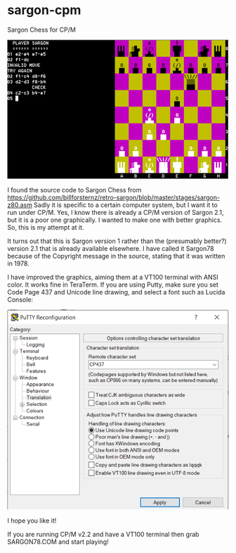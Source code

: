 # sargon-cpm
Sargon Chess for CP/M

![Screenshot](sargon-chess.png)

I found the source code to Sargon Chess from https://github.com/billforsternz/retro-sargon/blob/master/stages/sargon-z80.asm
Sadly it is specific to a certain computer system, but I want it to run under CP/M.
Yes, I know there is already a CP/M version of Sargon 2.1, but it is a poor one graphically. I wanted to make one with better graphics.
So, this is my attempt at it.

It turns out that this is Sargon version 1 rather than the (presumably better?) version 2.1 that is already available elsewhere. I have called it Sargon78 because of the Copyright message in the source, stating that it was written in 1978.

I have improved the graphics, aiming them at a VT100 terminal with ANSI color. It works fine in TeraTerm. If you are using Putty, make sure you set Code Page 437 and Unicode line drawing, and select a font such as Lucida Console:

![Putty Settings](putty-settings.png)

I hope you like it!

If you are running CP/M v2.2 and have a VT100 terminal then grab SARGON78.COM and start playing!

